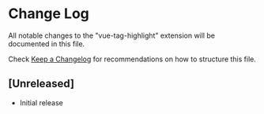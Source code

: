 # Change Log

All notable changes to the "vue-tag-highlight" extension will be documented in this file.

Check [Keep a Changelog](http://keepachangelog.com/) for recommendations on how to structure this file.

## [Unreleased]

- Initial release